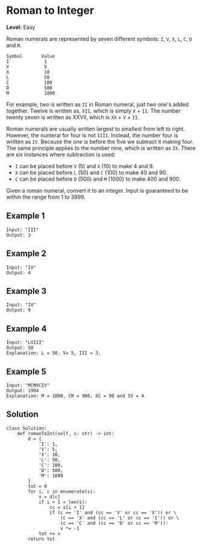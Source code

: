 # Roman to Integer

**Level:** Easy

Roman numerals are represented by seven different symbols: `I`, `V`, `X`, `L`, `C`, `D` and `M`.

```text
Symbol       Value
I             1
V             5
X             10
L             50
C             100
D             500
M             1000
```

For example, two is written as `II` in Roman numeral, just two one's added together. Twelve is written as, `XII`, which is simply `X` + `II`. The number twenty seven is written as XXVII, which is `XX` + `V` + `II`.

Roman numerals are usually written largest to smallest from left to right. However, the numeral for four is not `IIII`. Instead, the number four is written as `IV`. Because the one is before the five we subtract it making four. The same principle applies to the number nine, which is written as `IX`. There are six instances where subtraction is used:

- `I` can be placed before `V` (5) and `X` (10) to make 4 and 9. 
- `X` can be placed before `L` (50) and `C` (100) to make 40 and 90. 
- `C` can be placed before `D` (500) and `M` (1000) to make 400 and 900.

Given a roman numeral, convert it to an integer. Input is guaranteed to be within the range from 1 to 3999.

## Example 1

```text
Input: "III"
Output: 3
```

## Example 2

```text
Input: "IV"
Output: 4
```

## Example 3

```text
Input: "IX"
Output: 9
```

## Example 4

```text
Input: "LVIII"
Output: 58
Explanation: L = 50, V= 5, III = 3.
```

## Example 5

```text
Input: "MCMXCIV"
Output: 1994
Explanation: M = 1000, CM = 900, XC = 90 and IV = 4.
```

## Solution

```python3
class Solution:
    def romanToInt(self, s: str) -> int:
        d = {
            'I': 1,
            'V': 5,
            'X': 10,
            'L': 50,
            'C': 100,
            'D': 500,
            'M': 1000
        }
        tot = 0
        for i, c in enumerate(s):
            v = d[c]
            if i + 1 < len(s):
                cc = s[i + 1]
                if (c == 'I' and (cc == 'V' or cc == 'X')) or \
                    (c == 'X' and (cc == 'L' or cc == 'C')) or \
                    (c == 'C' and (cc == 'D' or cc == 'M')):
                    v *= -1
            tot += v
        return tot
```
